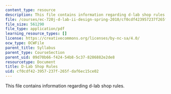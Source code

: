 ```yaml
---
content_type: resource
description: This file contains information regarding d-lab shop rules.
file: /courses/ec-720j-d-lab-ii-design-spring-2010/cf0cdf423957237f265fdaf6ec15ce02_MITEC_720JS10_SyllShop.pdf
file_size: 561290
file_type: application/pdf
learning_resource_types: []
license: https://creativecommons.org/licenses/by-nc-sa/4.0/
ocw_type: OCWFile
parent_title: Syllabus
parent_type: CourseSection
parent_uid: 09d70b66-f424-54b8-5c37-8286882e2de8
resourcetype: Document
title: D-Lab Shop Rules
uid: cf0cdf42-3957-237f-265f-daf6ec15ce02
---
```

This file contains information regarding d-lab shop rules.